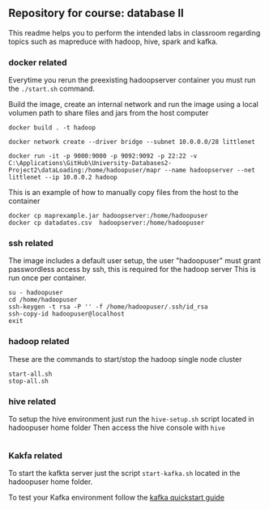 ## Repository for course: database II
This readme helps you to perform the intended labs in classroom regarding topics such as mapreduce with hadoop, hive, spark and kafka.

### docker related  

Everytime you rerun the preexisting hadoopserver container you must run the `./start.sh` command.

Build the image, create an internal network and run the image using a local volumen
path to share files and jars from the host computer
```
docker build . -t hadoop

docker network create --driver bridge --subnet 10.0.0.0/28 littlenet

docker run -it -p 9000:9000 -p 9092:9092 -p 22:22 -v C:\Applications\GitHub\University-Databases2-Project2\dataLoading:/home/hadoopuser/mapr --name hadoopserver --net littlenet --ip 10.0.0.2 hadoop
```

This is an example of how to manually copy files from the host to the container 
```
docker cp maprexample.jar hadoopserver:/home/hadoopuser
docker cp datadates.csv  hadoopserver:/home/hadoopuser
```

### ssh related
The image includes a default user setup, the user "hadoopuser" must grant passwordless access by ssh, this is required for the hadoop server
This is run once per container.
```
su - hadoopuser
cd /home/hadoopuser
ssh-keygen -t rsa -P '' -f /home/hadoopuser/.ssh/id_rsa
ssh-copy-id hadoopuser@localhost
exit
```

### hadoop related
These are the commands to start/stop the hadoop single node cluster 
```
start-all.sh
stop-all.sh
```

### hive related
To setup the hive environment just run the `hive-setup.sh` script located in hadoopuser home folder
Then access the hive console with `hive`
```

```

### Kakfa related
To start the kafkta server just the script `start-kafka.sh` located in the hadoopuser home folder.

To test your Kafka environment follow the [kafka quickstart guide](https://kafka.apache.org/quickstart) 

